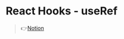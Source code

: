 # React Hooks - useRef

> 👉[Notion](https://www.notion.so/xtring/React-Hooks-useRef-9ab0c9dc24994f65a40137faa54cff54)
